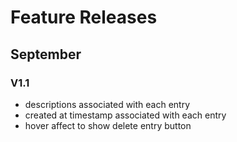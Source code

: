 # Feature Releases

## September

### V1.1

- descriptions associated with each entry
- created at timestamp associated with each entry
- hover affect to show delete entry button
